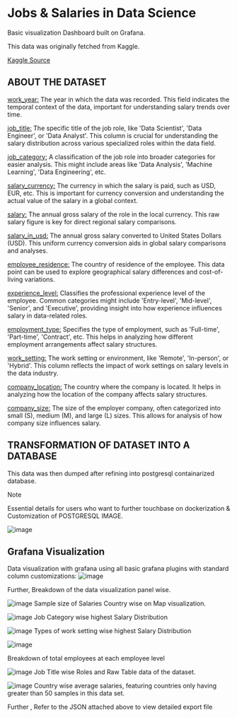 # Jobs & Salaries in Data Science
Basic visualization Dashboard built on Grafana.

This data was originally fetched from Kaggle.

[Kaggle Source](https://www.kaggle.com/datasets/hummaamqaasim/jobs-in-data)


## ABOUT THE DATASET
<ins>work_year:</ins> The year in which the data was recorded. This field indicates the temporal context of the data, important for understanding salary trends over time.

<ins>job_title:</ins> The specific title of the job role, like 'Data Scientist', 'Data Engineer', or 'Data Analyst'. This column is crucial for understanding the salary distribution across various specialized roles within the data field.

<ins>job_category:</ins> A classification of the job role into broader categories for easier analysis. This might include areas like 'Data Analysis', 'Machine Learning', 'Data Engineering', etc.

<ins>salary_currency:</ins> The currency in which the salary is paid, such as USD, EUR, etc. This is important for currency conversion and understanding the actual value of the salary in a global context.

<ins>salary:</ins> The annual gross salary of the role in the local currency. This raw salary figure is key for direct regional salary comparisons.

<ins>salary_in_usd:</ins> The annual gross salary converted to United States Dollars (USD). This uniform currency conversion aids in global salary comparisons and analyses.

<ins>employee_residence:</ins> The country of residence of the employee. This data point can be used to explore geographical salary differences and cost-of-living variations.

<ins>experience_level:</ins> Classifies the professional experience level of the employee. Common categories might include 'Entry-level', 'Mid-level', 'Senior', and 'Executive', providing insight into how experience influences salary in data-related roles.

<ins>employment_type:</ins> Specifies the type of employment, such as 'Full-time', 'Part-time', 'Contract', etc. This helps in analyzing how different employment arrangements affect salary structures.

<ins>work_setting:</ins> The work setting or environment, like 'Remote', 'In-person', or 'Hybrid'. This column reflects the impact of work settings on salary levels in the data industry.

<ins>company_location:</ins> The country where the company is located. It helps in analyzing how the location of the company affects salary structures.

<ins>company_size:</ins> The size of the employer company, often categorized into small (S), medium (M), and large (L) sizes. This allows for analysis of how company size influences salary.

## TRANSFORMATION OF DATASET INTO A DATABASE

This data was then dumped after refining into postgresql containarized database.
> [!NOTE]  
> Essential details for users who want to further touchbase on dockerization & Customization of POSTGRESQL IMAGE.


![image](https://github.com/mazeemkhanreal/Grafana/assets/75322899/93f1d8e4-cd10-4c50-9887-dabb3fa46de9)

## Grafana Visualization 

Data visualization with grafana using all basic grafana plugins with standard column customizations:
![image](https://github.com/mazeemkhanreal/Grafana/assets/75322899/251444b8-a34a-46df-850c-2dbee401ba64)


Further, Breakdown of the data visualization panel wise.

![image](https://github.com/mazeemkhanreal/Grafana/assets/75322899/a34fbad8-79bc-4df0-a357-9e6d8803e07a)
Sample size of Salaries Country wise on Map visualization.


![image](https://github.com/mazeemkhanreal/Grafana/assets/75322899/39b0338f-1e0d-45bd-8e17-1c5a491e62c7)
Job Category wise highest Salary Distribution


![image](https://github.com/mazeemkhanreal/Grafana/assets/75322899/5d83a062-2711-4365-9e24-4a03278d7ba7)
Types of work setting wise highest Salary Distribution


![image](https://github.com/mazeemkhanreal/Grafana/assets/75322899/6e7f94fe-b41f-4a93-b74f-eb260d7adfd9)

Breakdown of total employees at each employee level


![image](https://github.com/mazeemkhanreal/Grafana/assets/75322899/78059853-92cd-48fd-b513-4ceb34639354)
Job Title wise Roles and Raw Table data of the dataset.


![image](https://github.com/mazeemkhanreal/Grafana/assets/75322899/b89a05da-726c-463d-a171-a999d0d033c0)
Country wise average salaries, featuring countries only having greater than 50 samples in this data set.


Further , Refer to the JSON attached above to view detailed export file 

